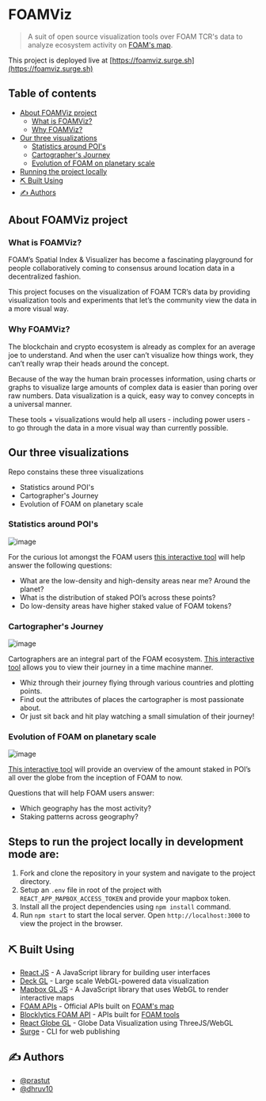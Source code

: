 # FOAMViz

> A suit of open source visualization tools over FOAM TCR's data to analyze ecosystem activity on [FOAM's map](https://foam.space/).

This project is deployed live at [https://foamviz.surge.sh](https://foamviz.surge.sh)

## Table of contents
- [About FOAMViz project](#about)
  - [What is FOAMViz?](#what)
  - [Why FOAMViz?](#why)
- [Our three visualizations](#three_viz)
  - [Statistics around POI's](#viz_one)
  - [Cartographer's Journey](#viz_two)
  - [Evolution of FOAM on planetary scale](#viz_three)
- [Running the project locally](#run_locally)
- [⛏️ Built Using](#built_using)
- [✍️ Authors](#authors)

## About FOAMViz project <a name = "about"></a>

###  What is FOAMViz? <a name = "what"></a>

FOAM’s Spatial Index & Visualizer has become a fascinating playground for people collaboratively coming to consensus around location data in a decentralized fashion.

This project focuses on the visualization of FOAM TCR’s data by providing visualization tools and experiments that let’s the community view the data in a more visual way.

###  Why FOAMViz? <a name = "why"></a>

The blockchain and crypto ecosystem is already as complex for an average joe to understand. And when the user can’t visualize how things work, they can’t really wrap their heads around the concept.

Because of the way the human brain processes information, using charts or graphs to visualize large amounts of complex data is easier than poring over raw numbers. Data visualization is a quick, easy way to convey concepts in a universal manner.

These tools + visualizations would help all users - including power users - to go through the data in a more visual way than currently possible.

## Our three visualizations  <a name = "three_viz"></a>

Repo constains these three visualizations

- Statistics around POI's
- Cartographer's Journey
- Evolution of FOAM on planetary scale

###  Statistics around POI's <a name = "viz_one"></a>

![image](https://user-images.githubusercontent.com/32517802/77971908-9d5b5900-730d-11ea-9d7e-e8915ba13ed4.png)

For the curious lot amongst the FOAM users [this interactive tool](https://foamviz.surge.sh/#/poi-analytics) will help answer the following questions:

- What are the low-density and high-density areas near me? Around the planet?
- What is the distribution of staked POI’s across these points?
- Do low-density areas have higher staked value of FOAM tokens?

###  Cartographer's Journey <a name = "viz_two"></a>

![image](https://user-images.githubusercontent.com/32517802/77971849-6e44e780-730d-11ea-8705-8ffaba0d6a1d.png)

Cartographers are an integral part of the FOAM ecosystem. [This interactive tool](https://foamviz.surge.sh/#/cartographer-journey) allows you to view their journey in a time machine manner.

- Whiz through their journey flying through various countries and plotting points.
- Find out the attributes of places the cartographer is most passionate about.
- Or just sit back and hit play watching a small simulation of their journey!

###  Evolution of FOAM on planetary scale <a name = "viz_three"></a>

![image](https://user-images.githubusercontent.com/32517802/77971633-d34c0d80-730c-11ea-9cfc-cf5c067caa34.png)

[This interactive tool](https://dev.foamviz.surge.sh/#/data-globe) will provide an overview of the amount staked in POI’s all over the globe from the inception of FOAM to now.

Questions that will help FOAM users answer:

- Which geography has the most activity?
- Staking patterns across geography?

##  Steps to run the project locally in development mode are: <a name = "run_locally"></a>

1. Fork and clone the repository in your system and navigate to the project directory.
2. Setup an ```.env``` file in root of the project with ```REACT_APP_MAPBOX_ACCESS_TOKEN``` and provide your mapbox token.
3. Install all the project dependencies using ```npm install``` command.
4. Run ```npm start``` to start the local server. Open ```http://localhost:3000``` to view the project in the browser.

## ⛏️ Built Using <a name = "built_using"></a>

-   [React JS](https://reactjs.org/) - A JavaScript library for building user interfaces
-   [Deck GL](https://deck.gl/) - Large scale WebGL-powered data visualization
-   [Mapbox GL JS](https://www.mapbox.com/) - A JavaScript library that uses WebGL to render interactive maps
-   [FOAM APIs](https://f-o-a-m.github.io/foam.developer/index.html) - Official APIs built on [FOAM's map](https://foam.space/)
-   [Blocklytics FOAM API](https://docs.blocklytics.org/apis/foam-map-api) - APIs built for [FOAM tools](https://foam.tools/)
-   [React Globe GL](https://vasturiano.github.io/react-globe.gl/) - Globe Data Visualization using ThreeJS/WebGL
-   [Surge](https://surge.sh/) - CLI for web publishing

## ✍️ Authors <a name = "author"></a>

-   [@prastut](https://github.com/prastut/)
-   [@dhruv10](https://github.com/dhruv10)
